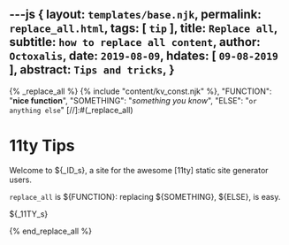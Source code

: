 ---js
{
  layout:    `templates/base.njk`,
  permalink: `replace_all.html`,
  tags:      [ `tip` ],
  title:     `Replace all`,
  subtitle:  `how to replace all content`,
  author:    `Octoxalis`,
  date:      `2019-08-09`,
  hdates:     [ `09-08-2019` ],
  abstract:  `Tips and tricks`,
}
---
[comment]: # (======== Post ========)
{% _replace_all %}
    {% include "content/kv_const.njk" %},
    "FUNCTION": "**nice function**",
    "SOMETHING": "_something you know_",
    "ELSE": "```or anything else```"
[//]:#(_replace_all)
# 11ty Tips

Welcome to ${_ID_s}, a site for the awesome [11ty] static site generator users.

```replace_all``` is ${FUNCTION}:
replacing ${SOMETHING}, ${ELSE}, is easy.

[comment]: # (======== Links ========)
${_11TY_s}

{% end_replace_all %}
